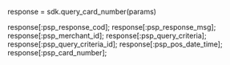 response = sdk.query_card_number(params)

response[:psp_response_cod];
response[:psp_response_msg];
response[:psp_merchant_id];
response[:psp_query_criteria];
response[:psp_query_criteria_id];
response[:psp_pos_date_time];
response[:psp_card_number];
